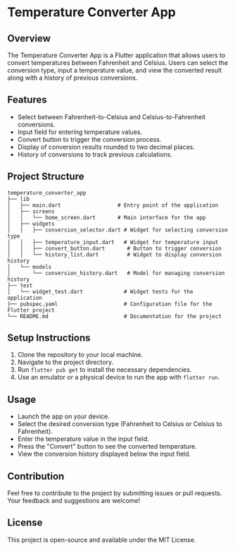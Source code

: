 # Temperature Converter App

## Overview
The Temperature Converter App is a Flutter application that allows users to convert temperatures between Fahrenheit and Celsius. Users can select the conversion type, input a temperature value, and view the converted result along with a history of previous conversions.

## Features
- Select between Fahrenheit-to-Celsius and Celsius-to-Fahrenheit conversions.
- Input field for entering temperature values.
- Convert button to trigger the conversion process.
- Display of conversion results rounded to two decimal places.
- History of conversions to track previous calculations.

## Project Structure
```
temperature_converter_app
├── lib
│   ├── main.dart                  # Entry point of the application
│   ├── screens
│   │   └── home_screen.dart       # Main interface for the app
│   ├── widgets
│   │   ├── conversion_selector.dart # Widget for selecting conversion type
│   │   ├── temperature_input.dart   # Widget for temperature input
│   │   ├── convert_button.dart       # Button to trigger conversion
│   │   └── history_list.dart         # Widget to display conversion history
│   └── models
│       └── conversion_history.dart   # Model for managing conversion history
├── test
│   └── widget_test.dart             # Widget tests for the application
├── pubspec.yaml                     # Configuration file for the Flutter project
└── README.md                        # Documentation for the project
```

## Setup Instructions
1. Clone the repository to your local machine.
2. Navigate to the project directory.
3. Run `flutter pub get` to install the necessary dependencies.
4. Use an emulator or a physical device to run the app with `flutter run`.

## Usage
- Launch the app on your device.
- Select the desired conversion type (Fahrenheit to Celsius or Celsius to Fahrenheit).
- Enter the temperature value in the input field.
- Press the "Convert" button to see the converted temperature.
- View the conversion history displayed below the input field.

## Contribution
Feel free to contribute to the project by submitting issues or pull requests. Your feedback and suggestions are welcome!

## License
This project is open-source and available under the MIT License.